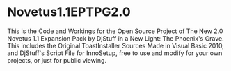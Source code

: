 # Novetus1.1EPTPG2.0
This is the Code and Workings for the Open Source Project of The New 2.0 Novetus 1.1 Expansion Pack by DjStuff in a New Light: The Phoenix's Grave. This includes the Original ToastInstaller Sources Made in Visual Basic 2010, and DjStuff's Script File for InnoSetup, free to use and modify for your own projects, or just for public viewing.
